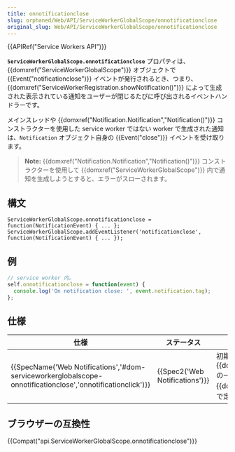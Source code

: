 ```yaml
---
title: onnotificationclose
slug: orphaned/Web/API/ServiceWorkerGlobalScope/onnotificationclose
original_slug: Web/API/ServiceWorkerGlobalScope/onnotificationclose
---
```


{{APIRef("Service Workers API")}}

**`ServiceWorkerGlobalScope.onnotificationclose`** プロパティは、{{domxref("ServiceWorkerGlobalScope")}} オブジェクトで {{Event("notificationclose")}} イベントが発行されるとき、つまり、{{domxref("ServiceWorkerRegistration.showNotification()")}} によって生成された表示されている通知をユーザーが閉じるたびに呼び出されるイベントハンドラーです。

メインスレッドや {{domxref("Notification.Notification","Notification()")}} コンストラクターを使用した service worker ではない worker で生成された通知は、`Notification` オブジェクト自身の {{Event("close")}} イベントを受け取ります。

> **Note:** {{domxref("Notification.Notification","Notification()")}} コンストラクターを使用して {{domxref("ServiceWorkerGlobalScope")}} 内で通知を生成しようとすると、エラーがスローされます。

## 構文

```
ServiceWorkerGlobalScope.onnotificationclose = function(NotificationEvent) { ... };
ServiceWorkerGlobalScope.addEventListener('notificationclose', function(NotificationEvent) { ... });
```

## 例

```js
// service worker 内。
self.onnotificationclose = function(event) {
  console.log('On notification close: ', event.notification.tag);
};
```

## 仕様

| 仕様                                                                                                                                             | ステータス                               | コメント                                                                                                                                                                |
| ------------------------------------------------------------------------------------------------------------------------------------------------ | ---------------------------------------- | ----------------------------------------------------------------------------------------------------------------------------------------------------------------------- |
| {{SpecName('Web Notifications','#dom-serviceworkerglobalscope-onnotificationclose','onnotificationclick')}} | {{Spec2('Web Notifications')}} | 初期定義。このプロパティは {{domxref('ServiceWorkerGlobalScope')}} の一部ですが、{{domxref('Notifications_API')}} イベントで定義されています。 |

## ブラウザーの互換性

{{Compat("api.ServiceWorkerGlobalScope.onnotificationclose")}}
